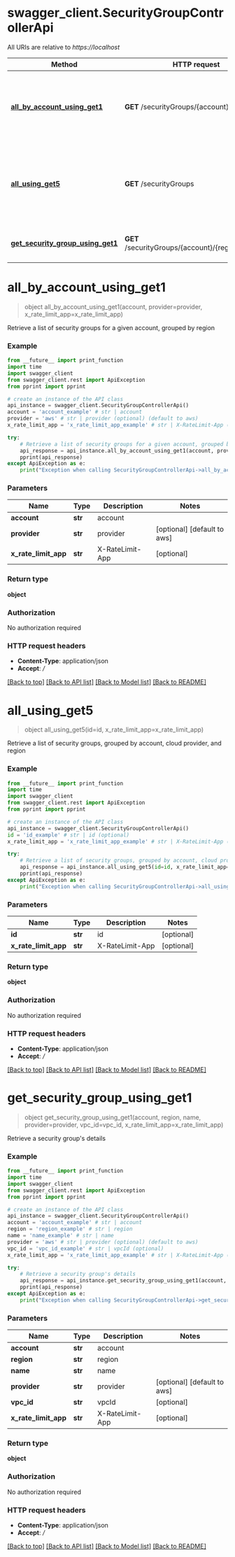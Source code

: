 # swagger_client.SecurityGroupControllerApi

All URIs are relative to *https://localhost*

Method | HTTP request | Description
------------- | ------------- | -------------
[**all_by_account_using_get1**](SecurityGroupControllerApi.md#all_by_account_using_get1) | **GET** /securityGroups/{account} | Retrieve a list of security groups for a given account, grouped by region
[**all_using_get5**](SecurityGroupControllerApi.md#all_using_get5) | **GET** /securityGroups | Retrieve a list of security groups, grouped by account, cloud provider, and region
[**get_security_group_using_get1**](SecurityGroupControllerApi.md#get_security_group_using_get1) | **GET** /securityGroups/{account}/{region}/{name} | Retrieve a security group&#39;s details


# **all_by_account_using_get1**
> object all_by_account_using_get1(account, provider=provider, x_rate_limit_app=x_rate_limit_app)

Retrieve a list of security groups for a given account, grouped by region

### Example
```python
from __future__ import print_function
import time
import swagger_client
from swagger_client.rest import ApiException
from pprint import pprint

# create an instance of the API class
api_instance = swagger_client.SecurityGroupControllerApi()
account = 'account_example' # str | account
provider = 'aws' # str | provider (optional) (default to aws)
x_rate_limit_app = 'x_rate_limit_app_example' # str | X-RateLimit-App (optional)

try:
    # Retrieve a list of security groups for a given account, grouped by region
    api_response = api_instance.all_by_account_using_get1(account, provider=provider, x_rate_limit_app=x_rate_limit_app)
    pprint(api_response)
except ApiException as e:
    print("Exception when calling SecurityGroupControllerApi->all_by_account_using_get1: %s\n" % e)
```

### Parameters

Name | Type | Description  | Notes
------------- | ------------- | ------------- | -------------
 **account** | **str**| account | 
 **provider** | **str**| provider | [optional] [default to aws]
 **x_rate_limit_app** | **str**| X-RateLimit-App | [optional] 

### Return type

**object**

### Authorization

No authorization required

### HTTP request headers

 - **Content-Type**: application/json
 - **Accept**: */*

[[Back to top]](#) [[Back to API list]](../README.md#documentation-for-api-endpoints) [[Back to Model list]](../README.md#documentation-for-models) [[Back to README]](../README.md)

# **all_using_get5**
> object all_using_get5(id=id, x_rate_limit_app=x_rate_limit_app)

Retrieve a list of security groups, grouped by account, cloud provider, and region

### Example
```python
from __future__ import print_function
import time
import swagger_client
from swagger_client.rest import ApiException
from pprint import pprint

# create an instance of the API class
api_instance = swagger_client.SecurityGroupControllerApi()
id = 'id_example' # str | id (optional)
x_rate_limit_app = 'x_rate_limit_app_example' # str | X-RateLimit-App (optional)

try:
    # Retrieve a list of security groups, grouped by account, cloud provider, and region
    api_response = api_instance.all_using_get5(id=id, x_rate_limit_app=x_rate_limit_app)
    pprint(api_response)
except ApiException as e:
    print("Exception when calling SecurityGroupControllerApi->all_using_get5: %s\n" % e)
```

### Parameters

Name | Type | Description  | Notes
------------- | ------------- | ------------- | -------------
 **id** | **str**| id | [optional] 
 **x_rate_limit_app** | **str**| X-RateLimit-App | [optional] 

### Return type

**object**

### Authorization

No authorization required

### HTTP request headers

 - **Content-Type**: application/json
 - **Accept**: */*

[[Back to top]](#) [[Back to API list]](../README.md#documentation-for-api-endpoints) [[Back to Model list]](../README.md#documentation-for-models) [[Back to README]](../README.md)

# **get_security_group_using_get1**
> object get_security_group_using_get1(account, region, name, provider=provider, vpc_id=vpc_id, x_rate_limit_app=x_rate_limit_app)

Retrieve a security group's details

### Example
```python
from __future__ import print_function
import time
import swagger_client
from swagger_client.rest import ApiException
from pprint import pprint

# create an instance of the API class
api_instance = swagger_client.SecurityGroupControllerApi()
account = 'account_example' # str | account
region = 'region_example' # str | region
name = 'name_example' # str | name
provider = 'aws' # str | provider (optional) (default to aws)
vpc_id = 'vpc_id_example' # str | vpcId (optional)
x_rate_limit_app = 'x_rate_limit_app_example' # str | X-RateLimit-App (optional)

try:
    # Retrieve a security group's details
    api_response = api_instance.get_security_group_using_get1(account, region, name, provider=provider, vpc_id=vpc_id, x_rate_limit_app=x_rate_limit_app)
    pprint(api_response)
except ApiException as e:
    print("Exception when calling SecurityGroupControllerApi->get_security_group_using_get1: %s\n" % e)
```

### Parameters

Name | Type | Description  | Notes
------------- | ------------- | ------------- | -------------
 **account** | **str**| account | 
 **region** | **str**| region | 
 **name** | **str**| name | 
 **provider** | **str**| provider | [optional] [default to aws]
 **vpc_id** | **str**| vpcId | [optional] 
 **x_rate_limit_app** | **str**| X-RateLimit-App | [optional] 

### Return type

**object**

### Authorization

No authorization required

### HTTP request headers

 - **Content-Type**: application/json
 - **Accept**: */*

[[Back to top]](#) [[Back to API list]](../README.md#documentation-for-api-endpoints) [[Back to Model list]](../README.md#documentation-for-models) [[Back to README]](../README.md)

